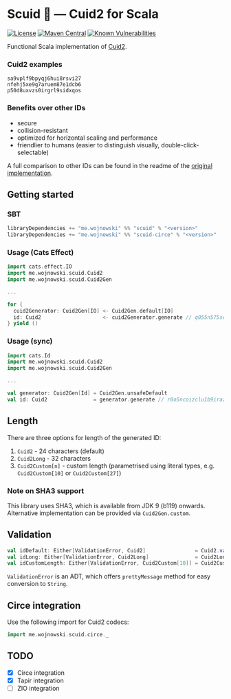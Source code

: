 # Scuid 🦑 — Cuid2 for Scala
[![License](http://img.shields.io/:license-MIT-green.svg)](https://opensource.org/licenses/MIT)
[![Maven Central](https://img.shields.io/maven-central/v/me.wojnowski/scuid_3.svg?color=blue)](https://search.maven.org/search?q=scuid)
[![Known Vulnerabilities](https://snyk.io/test/github/jwojnowski/scuid/badge.svg)](https://snyk.io/test/github/jwojnowski/scuid)

Functional Scala implementation of [Cuid2](https://github.com/paralleldrive/cuid2).

### Cuid2 examples
```
sa9vplf9bpyqj6hui8rsvi27
nfehj5xe9g7aruem87e1dcb6
p50d8uxvzs0irgrl9sidxqos
```

### Benefits over other IDs
- secure
- collision-resistant
- optimized for horizontal scaling and performance
- friendlier to humans (easier to distinguish visually, double-click-selectable)

A full comparison to other IDs can be found in the readme 
of the [original implementation](https://github.com/paralleldrive/cuid2?tab=readme-ov-file#the-contenders).

## Getting started

### SBT
```scala
libraryDependencies += "me.wojnowski" %% "scuid" % "<version>"
libraryDependencies += "me.wojnowski" %% "scuid-circe" % "<version>"
```

### Usage (Cats Effect)
```scala
import cats.effect.IO
import me.wojnowski.scuid.Cuid2
import me.wojnowski.scuid.Cuid2Gen

...

for {
  cuid2Generator: Cuid2Gen[IO] <- Cuid2Gen.default[IO]
  id: Cuid2                    <- cuid2Generator.generate // q055n575se3xpxu2xxmmd3ex
} yield ()
```

### Usage (sync)
```scala
import cats.Id
import me.wojnowski.scuid.Cuid2
import me.wojnowski.scuid.Cuid2Gen

...

val generator: Cuid2Gen[Id] = Cuid2Gen.unsafeDefault
val id: Cuid2               = generator.generate // r0o5ncoizclu1b9iraz620cn
```

## Length
There are three options for length of the generated ID:
1. `Cuid2` - 24 characters (default)
2. `Cuid2Long` - 32 characters
3. `Cuid2Custom[n]` - custom length (parametrised using literal types, e.g. `Cuid2Custom[10]` or `Cuid2Custom[27]`)

### Note on SHA3 support
This library uses SHA3, which is available from JDK 9 (b119) onwards. Alternative implementation can be provided via
`Cuid2Gen.custom`.

## Validation
```scala
val idDefault: Either[ValidationError, Cuid2]                = Cuid2.validate("r0o5ncoizclu1b9iraz620cn")
val idLong: Either[ValidationError, Cuid2Long]               = Cuid2Long.validate("tzwxyg5tav24zm8ycsrtpfi0njhegmes")
val idCustomLength: Either[ValidationError, Cuid2Custom[10]] = Cuid2Custom.validate[10]("axcf7v6n1w")
```

`ValidationError` is an ADT, which offers `prettyMessage` method for easy conversion to `String`.

## Circe integration
Use the following import for Cuid2 codecs:

```scala
import me.wojnowski.scuid.circe._
```

## TODO
- [x] Circe integration
- [x] Tapir integration
- [ ] ZIO integration
